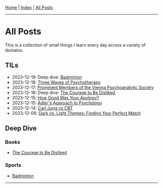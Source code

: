 [Home] \| [Index] \| [All Posts]

---

# All Posts

This is a collection of small things I learn every day across a variety of domains.

## TILs

- 2023-12-19: Deep dive: [Badminton]
- 2023-12-18: [Three Waves of Psychotherapy]
- 2023-12-17: [Prominent Members of the Vienna Psychoanalytic Society]
- 2023-12-16: Deep dive: [The Courage to Be Disliked]
- 2023-12-15: [How Good Was Your Apology?]
- 2023-12-15: [Adler's Approach to Psychology]
- 2023-12-14: [Carl Jung vs CBT]
- 2023-12-06: [Dark vs. Light Themes: Finding Your Perfect Match]

## Deep Dive

### Books

- [The Courage to Be Disliked]

### Sports

- [Badminton]

---

[Home]: ../../README.md
[Index]: ../index.md
[All Posts]: ./posts.md
[Badminton]: ./deep_dive/sports/badminton.md
[Three Waves of Psychotherapy]: ./2023-12-18_three_waves_of_psychotherapy.md
[Prominent Members of the Vienna Psychoanalytic Society]: ./2023-12-17_prominent_members_of_the_vienna_psychoanalytic_society.md
[The Courage to Be Disliked]: ./deep_dive/books/the_courage_to_be_disliked/notes.md
[How Good Was Your Apology?]: ./2023-12-15_how_good_was_your_apology.md
[Adler's Approach to Psychology]: ./2023-12-15_adlers_approach_to_psychology.md
[Carl Jung vs CBT]: ./2023-12-14_carl_jung_vs_CBT.md
[Dark vs. Light Themes: Finding Your Perfect Match]: ./2023-12-06_dark_vs_light_themes.md
